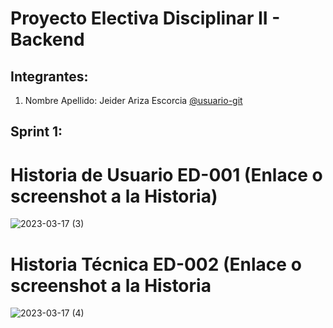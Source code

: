 # Proyecto Electiva Disciplinar II - Backend
## Integrantes: 
1. Nombre Apellido: Jeider Ariza Escorcia [@usuario-git](https://github.com/Jeider03)
## Sprint 1:
# Historia de Usuario ED-001 (Enlace o screenshot a la Historia)
![2023-03-17 (3)](https://user-images.githubusercontent.com/99887312/226066951-8a4ccddc-cd9d-4afd-91e9-c365c1cf5f9f.png)

# Historia Técnica ED-002 (Enlace o screenshot a la Historia
![2023-03-17 (4)](https://user-images.githubusercontent.com/99887312/226067684-d2410763-bc14-47b1-be26-7ac916833fbc.png)

